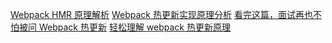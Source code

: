 [Webpack HMR 原理解析](https://zhuanlan.zhihu.com/p/30669007)
[Webpack 热更新实现原理分析](https://zhuanlan.zhihu.com/p/30623057)
[看完这篇，面试再也不怕被问 Webpack 热更新](https://juejin.cn/post/6844903953092591630)
[轻松理解 webpack 热更新原理](https://blog.csdn.net/chern1992/article/details/106893227/)
